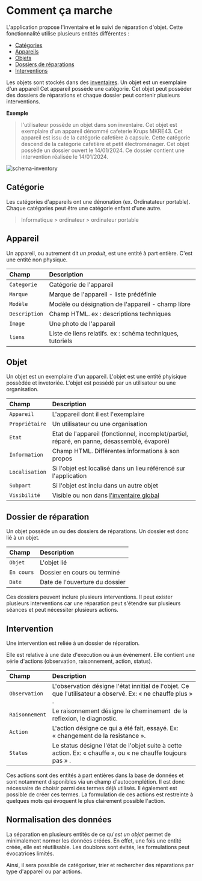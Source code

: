 # Comment ça marche

L'application propose l'inventaire et le suivi de réparation d'objet. Cette fonctionnalité utilise plusieurs entités différentes :

- [Catégories](#categorie)
- [Appareils](#appareil)
- [Objets](#objet)
- [Dossiers de réparations](#dossier-de-reparation)
- [Interventions](#intervention)

Les objets sont stockés dans des [inventaires](inventory.md#inventaires). 
Un objet est un exemplaire d'un appareil Cet appareil possède une catégorie. 
Cet objet peut posséder des dossiers de réparations et chaque dossier peut contenir plusieurs interventions. 

**Exemple**
>l'utilisateur possède un objet dans son inventaire. Cet objet est exemplaire d'un appareil dénommé cafeterie Krups MKRE43. Cet appareil est issu de la catégorie cafetière à capsule. Cette catégorie descend de la catégorie cafetière et petit électroménager. Cet objet possède un dossier ouvert le 14/01/2024. Ce dossier contient une intervention réalisée le 14/01/2024. 

![schema-inventory](/assets/schema-inventory.jpg#small)

## Catégorie

Les catégories d'appareils ont une dénonation (ex. Ordinatateur portable). Chaque catégories peut être une catégorie enfant d'une autre. 
> Informatique > ordinateur > ordinateur portable 

## Appareil

Un appareil, ou autrement dit *un produit*, est une entité à part entière. C'est une entité non physique.

| Champ | Description |
|:--|:--|
| ```Categorie``` | Catégorie de l'appareil |
| ```Marque``` | Marque de l'appareil - liste prédéfinie |
| ```Modèle``` | Modèle ou désignation de l'appareil - champ libre |
| ```Description``` | Champ HTML. ex : descriptions techniques |
| ```Image``` | Une photo de l'appareil |
| ```liens``` | Liste de liens relatifs. ex : schéma techniques, tutoriels |

## Objet

Un objet est un exemplaire d'un appareil. L'objet est une entité phyisique possèdée et invetoriée. L'objet est possédé par un utilisateur ou une organisation. 

| Champ | Description |
|:--|:--|
| ```Appareil``` | L'appareil dont il est l'exemplaire |
| ```Propriétaire``` | Un utilisateur ou une organisation |
| ```Etat``` | Etat de l'appareil (fonctionnel, incomplet/partiel, réparé, en panne, désassemblé, évaporé) |
| ```Information``` | Champ HTML. Différentes informations à son propos |
| ```Localisation``` | Si l'objet est localisé dans un lieu référencé sur l'application |
| ```Subpart``` | Si l'objet est inclu dans un autre objet |
| ```Visibilité``` | Visible ou non dans [l'inventaire global](inventory.md#inventaire-global) |


## Dossier de réparation 

Un objet possède un ou des dossiers de réparations. Un dossier est donc lié à un objet.

| Champ | Description |
|:--|:--|
| ```Objet``` | L'objet lié |
| ```En cours``` | Dossier en cours ou terminé |
| ```Date``` | Date de l'ouverture du dossier |

Ces dossiers peuvent inclure plusieurs interventions. 
Il peut exister plusieurs interventions car une réparation peut s'étendre sur plusieurs séances et peut nécessiter plusieurs actions. 

## Intervention

Une intervention est reliée à un dossier de réparation. 

Elle est relative à une date d'execution ou à un événement. Elle contient une série d'actions (observation, raisonnement, action, status).  

| Champ | Description |
|:--|:--|
| ```Observation``` | L'observation désigne l'état innitial de l'objet. Ce que l'utilisateur a observé. Ex: « ne chauffe plus » .  |
| ```Raisonnement``` | Le raisonnement désigne le cheminement  de la reflexion, le diagnostic. |
| ```Action``` | L'action désigne ce qui a été fait, essayé. Ex: « changement de la resistance ».  |
| ```Status``` | Le status désigne l'état de l'objet suite à cette action. Ex: « chauffe », ou « ne chauffe toujours pas » . |

Ces actions sont des entités à part entières dans la base de données et sont notamment disponibles via un champ d'autocomplétion. Il est donc nécessaire de choisir parmi des termes déjà utilisés. Il également est possible de créer ces termes. La formulation de ces actions est restreinte à quelques mots qui évoquent le plus clairement possible l'action. 

## Normalisation des données 

La séparation en plusieurs entités de ce qu'*est un objet* permet de minimalement normer les données créées. En effet, une fois une entité créée, elle est réutilisable. Les doublons sont évités, les formulations peut évocatrices limités. 

Ainsi, il sera possible de catégoriser, trier et rechercher des réparations par type d'appareil ou par actions. 
